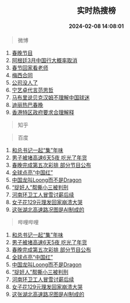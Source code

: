 <div align="center"><h2>实时热搜榜</h2><h4>2024-02-08 14:08:01</h4></div>

> 微博  

1. [春晚节目](https://s.weibo.com/weibo?q=%E6%98%A5%E6%99%9A%E8%8A%82%E7%9B%AE&t=31&band_rank=1&Refer=top)<br />
2. [阿根廷3月中国行大概率取消](https://s.weibo.com/weibo?q=%23%E9%98%BF%E6%A0%B9%E5%BB%B73%E6%9C%88%E4%B8%AD%E5%9B%BD%E8%A1%8C%E5%A4%A7%E6%A6%82%E7%8E%87%E5%8F%96%E6%B6%88%23&t=31&band_rank=2&Refer=top)<br />
3. [春节回家看老师](https://s.weibo.com/weibo?q=%23%E6%98%A5%E8%8A%82%E5%9B%9E%E5%AE%B6%E7%9C%8B%E8%80%81%E5%B8%88%23&t=31&band_rank=3&Refer=top)<br />
4. [梅西合同](https://s.weibo.com/weibo?q=%E6%A2%85%E8%A5%BF%E5%90%88%E5%90%8C&t=31&band_rank=4&Refer=top)<br />
5. [公司没人了](https://s.weibo.com/weibo?q=%E5%85%AC%E5%8F%B8%E6%B2%A1%E4%BA%BA%E4%BA%86&t=31&band_rank=5&Refer=top)<br />
6. [宁艺卓代言范思哲](https://s.weibo.com/weibo?q=%E5%AE%81%E8%89%BA%E5%8D%93%E4%BB%A3%E8%A8%80%E8%8C%83%E6%80%9D%E5%93%B2&t=31&band_rank=6&Refer=top)<br />
7. [马布里说贝克汉姆不理解中国球迷](https://s.weibo.com/weibo?q=%23%E9%A9%AC%E5%B8%83%E9%87%8C%E8%AF%B4%E8%B4%9D%E5%85%8B%E6%B1%89%E5%A7%86%E4%B8%8D%E7%90%86%E8%A7%A3%E4%B8%AD%E5%9B%BD%E7%90%83%E8%BF%B7%23&t=31&band_rank=7&Refer=top)<br />
8. [迪丽热巴春晚](https://s.weibo.com/weibo?q=%E8%BF%AA%E4%B8%BD%E7%83%AD%E5%B7%B4%E6%98%A5%E6%99%9A&t=31&band_rank=8&Refer=top)<br />
9. [香港特区政府要求合理解释](https://s.weibo.com/weibo?q=%23%E9%A6%99%E6%B8%AF%E7%89%B9%E5%8C%BA%E6%94%BF%E5%BA%9C%E8%A6%81%E6%B1%82%E5%90%88%E7%90%86%E8%A7%A3%E9%87%8A%23&t=31&band_rank=9&Refer=top)<br />

> 知乎  


> 百度  

1. [和总书记一起“集”年味](https://www.baidu.com/s?wd=%E5%92%8C%E6%80%BB%E4%B9%A6%E8%AE%B0%E4%B8%80%E8%B5%B7%E2%80%9C%E9%9B%86%E2%80%9D%E5%B9%B4%E5%91%B3&sa=fyb_news&rsv_dl=fyb_news)<br />
2. [男子被堵高速6天5夜 吃光了年货](https://www.baidu.com/s?wd=%E7%94%B7%E5%AD%90%E8%A2%AB%E5%A0%B5%E9%AB%98%E9%80%9F6%E5%A4%A95%E5%A4%9C+%E5%90%83%E5%85%89%E4%BA%86%E5%B9%B4%E8%B4%A7&sa=fyb_news&rsv_dl=fyb_news)<br />
3. [春晚完成第五次彩排 部分节目公布](https://www.baidu.com/s?wd=%E6%98%A5%E6%99%9A%E5%AE%8C%E6%88%90%E7%AC%AC%E4%BA%94%E6%AC%A1%E5%BD%A9%E6%8E%92+%E9%83%A8%E5%88%86%E8%8A%82%E7%9B%AE%E5%85%AC%E5%B8%83&sa=fyb_news&rsv_dl=fyb_news)<br />
4. [全球点亮“中国红”](https://www.baidu.com/s?wd=%E5%85%A8%E7%90%83%E7%82%B9%E4%BA%AE%E2%80%9C%E4%B8%AD%E5%9B%BD%E7%BA%A2%E2%80%9D&sa=fyb_news&rsv_dl=fyb_news)<br />
5. [中国龙叫Loong而不是Dragon](https://www.baidu.com/s?wd=%E4%B8%AD%E5%9B%BD%E9%BE%99%E5%8F%ABLoong%E8%80%8C%E4%B8%8D%E6%98%AFDragon&sa=fyb_news&rsv_dl=fyb_news)<br />
6. [“捉奸人”帮撕小三被判刑](https://www.baidu.com/s?wd=%E2%80%9C%E6%8D%89%E5%A5%B8%E4%BA%BA%E2%80%9D%E5%B8%AE%E6%92%95%E5%B0%8F%E4%B8%89%E8%A2%AB%E5%88%A4%E5%88%91&sa=fyb_news&rsv_dl=fyb_news)<br />
7. [河南环卫工人冒雪讨薪后续](https://www.baidu.com/s?wd=%E6%B2%B3%E5%8D%97%E7%8E%AF%E5%8D%AB%E5%B7%A5%E4%BA%BA%E5%86%92%E9%9B%AA%E8%AE%A8%E8%96%AA%E5%90%8E%E7%BB%AD&sa=fyb_news&rsv_dl=fyb_news)<br />
8. [女子花129元理发回家崩溃大哭](https://www.baidu.com/s?wd=%E5%A5%B3%E5%AD%90%E8%8A%B1129%E5%85%83%E7%90%86%E5%8F%91%E5%9B%9E%E5%AE%B6%E5%B4%A9%E6%BA%83%E5%A4%A7%E5%93%AD&sa=fyb_news&rsv_dl=fyb_news)<br />
9. [这张湖北高速路况图是AI制成的](https://www.baidu.com/s?wd=%E8%BF%99%E5%BC%A0%E6%B9%96%E5%8C%97%E9%AB%98%E9%80%9F%E8%B7%AF%E5%86%B5%E5%9B%BE%E6%98%AFAI%E5%88%B6%E6%88%90%E7%9A%84&sa=fyb_news&rsv_dl=fyb_news)<br />

> 哔哩哔哩  

1. [和总书记一起“集”年味](https://www.baidu.com/s?wd=%E5%92%8C%E6%80%BB%E4%B9%A6%E8%AE%B0%E4%B8%80%E8%B5%B7%E2%80%9C%E9%9B%86%E2%80%9D%E5%B9%B4%E5%91%B3&sa=fyb_news&rsv_dl=fyb_news)<br />
2. [男子被堵高速6天5夜 吃光了年货](https://www.baidu.com/s?wd=%E7%94%B7%E5%AD%90%E8%A2%AB%E5%A0%B5%E9%AB%98%E9%80%9F6%E5%A4%A95%E5%A4%9C+%E5%90%83%E5%85%89%E4%BA%86%E5%B9%B4%E8%B4%A7&sa=fyb_news&rsv_dl=fyb_news)<br />
3. [春晚完成第五次彩排 部分节目公布](https://www.baidu.com/s?wd=%E6%98%A5%E6%99%9A%E5%AE%8C%E6%88%90%E7%AC%AC%E4%BA%94%E6%AC%A1%E5%BD%A9%E6%8E%92+%E9%83%A8%E5%88%86%E8%8A%82%E7%9B%AE%E5%85%AC%E5%B8%83&sa=fyb_news&rsv_dl=fyb_news)<br />
4. [全球点亮“中国红”](https://www.baidu.com/s?wd=%E5%85%A8%E7%90%83%E7%82%B9%E4%BA%AE%E2%80%9C%E4%B8%AD%E5%9B%BD%E7%BA%A2%E2%80%9D&sa=fyb_news&rsv_dl=fyb_news)<br />
5. [中国龙叫Loong而不是Dragon](https://www.baidu.com/s?wd=%E4%B8%AD%E5%9B%BD%E9%BE%99%E5%8F%ABLoong%E8%80%8C%E4%B8%8D%E6%98%AFDragon&sa=fyb_news&rsv_dl=fyb_news)<br />
6. [“捉奸人”帮撕小三被判刑](https://www.baidu.com/s?wd=%E2%80%9C%E6%8D%89%E5%A5%B8%E4%BA%BA%E2%80%9D%E5%B8%AE%E6%92%95%E5%B0%8F%E4%B8%89%E8%A2%AB%E5%88%A4%E5%88%91&sa=fyb_news&rsv_dl=fyb_news)<br />
7. [河南环卫工人冒雪讨薪后续](https://www.baidu.com/s?wd=%E6%B2%B3%E5%8D%97%E7%8E%AF%E5%8D%AB%E5%B7%A5%E4%BA%BA%E5%86%92%E9%9B%AA%E8%AE%A8%E8%96%AA%E5%90%8E%E7%BB%AD&sa=fyb_news&rsv_dl=fyb_news)<br />
8. [女子花129元理发回家崩溃大哭](https://www.baidu.com/s?wd=%E5%A5%B3%E5%AD%90%E8%8A%B1129%E5%85%83%E7%90%86%E5%8F%91%E5%9B%9E%E5%AE%B6%E5%B4%A9%E6%BA%83%E5%A4%A7%E5%93%AD&sa=fyb_news&rsv_dl=fyb_news)<br />
9. [这张湖北高速路况图是AI制成的](https://www.baidu.com/s?wd=%E8%BF%99%E5%BC%A0%E6%B9%96%E5%8C%97%E9%AB%98%E9%80%9F%E8%B7%AF%E5%86%B5%E5%9B%BE%E6%98%AFAI%E5%88%B6%E6%88%90%E7%9A%84&sa=fyb_news&rsv_dl=fyb_news)<br />
